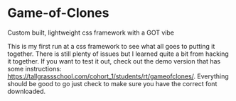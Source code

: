 # Game-of-Clones
Custom built, lightweight css framework with a GOT vibe

This is my first run at a css framework to see what all goes to putting it together.  There is still plenty of issues but I learned quite a bit from hacking it together.  If you want to test it out, check out the demo version that has some instructions: https://tallgrassschool.com/cohort_1/students/rt/gameofclones/.  Everything should be good to go just check to make sure you have the correct font downloaded.  
